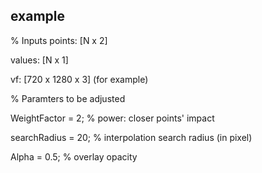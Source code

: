 ## example
% Inputs
points: [N x 2]

values: [N x 1]

vf: [720 x 1280 x 3] (for example)

% Paramters to be adjusted

WeightFactor = 2; % power: closer points' impact

searchRadius = 20; % interpolation search radius (in pixel)

Alpha = 0.5; % overlay opacity
